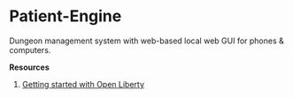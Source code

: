 # Patient-Engine
Dungeon management system with web-based local web GUI for phones &amp; computers.

**Resources**
1. [Getting started with Open Liberty](https://openliberty.io/guides/getting-started.html)
